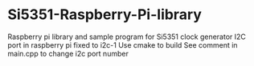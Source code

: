 # Si5351-Raspberry-Pi-library
Raspberry pi library and sample program for Si5351 clock generator
I2C port in raspberry pi fixed to i2c-1
Use cmake to build
See comment in main.cpp to change i2c port number
